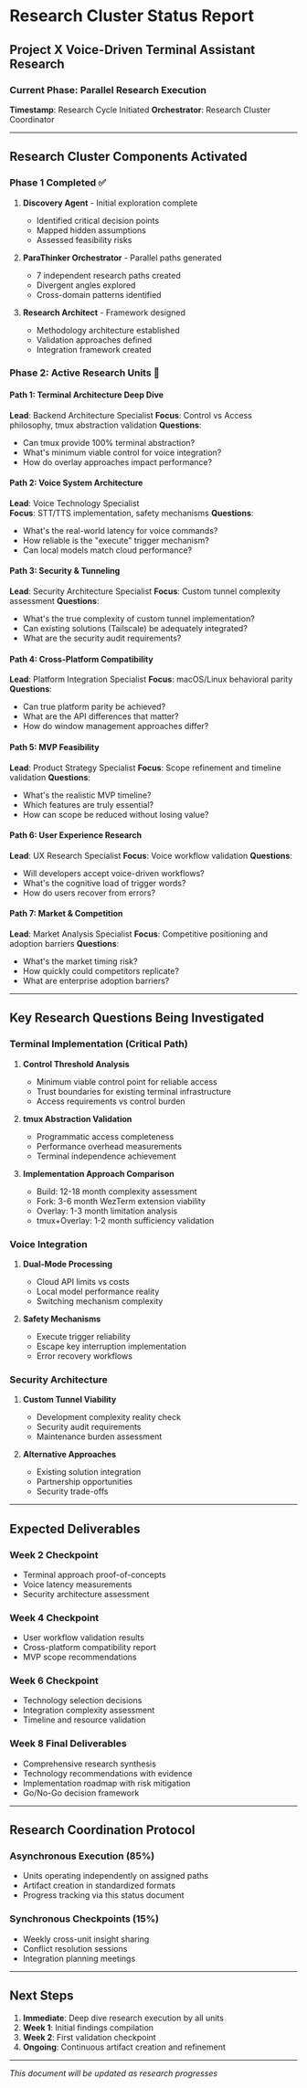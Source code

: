 # Research Cluster Status Report
## Project X Voice-Driven Terminal Assistant Research

### Current Phase: Parallel Research Execution
**Timestamp**: Research Cycle Initiated
**Orchestrator**: Research Cluster Coordinator

---

## Research Cluster Components Activated

### Phase 1 Completed ✅
1. **Discovery Agent** - Initial exploration complete
   - Identified critical decision points
   - Mapped hidden assumptions
   - Assessed feasibility risks

2. **ParaThinker Orchestrator** - Parallel paths generated
   - 7 independent research paths created
   - Divergent angles explored
   - Cross-domain patterns identified

3. **Research Architect** - Framework designed
   - Methodology architecture established
   - Validation approaches defined
   - Integration framework created

### Phase 2: Active Research Units 🔄

#### Path 1: Terminal Architecture Deep Dive
**Lead**: Backend Architecture Specialist
**Focus**: Control vs Access philosophy, tmux abstraction validation
**Questions**:
- Can tmux provide 100% terminal abstraction?
- What's minimum viable control for voice integration?
- How do overlay approaches impact performance?

#### Path 2: Voice System Architecture
**Lead**: Voice Technology Specialist  
**Focus**: STT/TTS implementation, safety mechanisms
**Questions**:
- What's the real-world latency for voice commands?
- How reliable is the "execute" trigger mechanism?
- Can local models match cloud performance?

#### Path 3: Security & Tunneling
**Lead**: Security Architecture Specialist
**Focus**: Custom tunnel complexity assessment
**Questions**:
- What's the true complexity of custom tunnel implementation?
- Can existing solutions (Tailscale) be adequately integrated?
- What are the security audit requirements?

#### Path 4: Cross-Platform Compatibility
**Lead**: Platform Integration Specialist
**Focus**: macOS/Linux behavioral parity
**Questions**:
- Can true platform parity be achieved?
- What are the API differences that matter?
- How do window management approaches differ?

#### Path 5: MVP Feasibility
**Lead**: Product Strategy Specialist
**Focus**: Scope refinement and timeline validation
**Questions**:
- What's the realistic MVP timeline?
- Which features are truly essential?
- How can scope be reduced without losing value?

#### Path 6: User Experience Research
**Lead**: UX Research Specialist
**Focus**: Voice workflow validation
**Questions**:
- Will developers accept voice-driven workflows?
- What's the cognitive load of trigger words?
- How do users recover from errors?

#### Path 7: Market & Competition
**Lead**: Market Analysis Specialist
**Focus**: Competitive positioning and adoption barriers
**Questions**:
- What's the market timing risk?
- How quickly could competitors replicate?
- What are enterprise adoption barriers?

---

## Key Research Questions Being Investigated

### Terminal Implementation (Critical Path)
1. **Control Threshold Analysis**
   - Minimum viable control point for reliable access
   - Trust boundaries for existing terminal infrastructure
   - Access requirements vs control burden

2. **tmux Abstraction Validation**
   - Programmatic access completeness
   - Performance overhead measurements
   - Terminal independence achievement

3. **Implementation Approach Comparison**
   - Build: 12-18 month complexity assessment
   - Fork: 3-6 month WezTerm extension viability
   - Overlay: 1-3 month limitation analysis
   - tmux+Overlay: 1-2 month sufficiency validation

### Voice Integration
1. **Dual-Mode Processing**
   - Cloud API limits vs costs
   - Local model performance reality
   - Switching mechanism complexity

2. **Safety Mechanisms**
   - Execute trigger reliability
   - Escape key interruption implementation
   - Error recovery workflows

### Security Architecture
1. **Custom Tunnel Viability**
   - Development complexity reality check
   - Security audit requirements
   - Maintenance burden assessment

2. **Alternative Approaches**
   - Existing solution integration
   - Partnership opportunities
   - Security trade-offs

---

## Expected Deliverables

### Week 2 Checkpoint
- Terminal approach proof-of-concepts
- Voice latency measurements
- Security architecture assessment

### Week 4 Checkpoint  
- User workflow validation results
- Cross-platform compatibility report
- MVP scope recommendations

### Week 6 Checkpoint
- Technology selection decisions
- Integration complexity assessment
- Timeline and resource validation

### Week 8 Final Deliverables
- Comprehensive research synthesis
- Technology recommendations with evidence
- Implementation roadmap with risk mitigation
- Go/No-Go decision framework

---

## Research Coordination Protocol

### Asynchronous Execution (85%)
- Units operating independently on assigned paths
- Artifact creation in standardized formats
- Progress tracking via this status document

### Synchronous Checkpoints (15%)
- Weekly cross-unit insight sharing
- Conflict resolution sessions
- Integration planning meetings

---

## Next Steps

1. **Immediate**: Deep dive research execution by all units
2. **Week 1**: Initial findings compilation
3. **Week 2**: First validation checkpoint
4. **Ongoing**: Continuous artifact creation and refinement

---

*This document will be updated as research progresses*